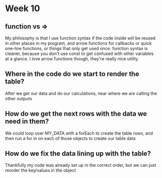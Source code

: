 # Week 10

## function vs =>

My philosophy is that I use function syntax if the code inside will be reused in other places in my program, and arrow functions 
for callbacks or quick one-line functions, or things that only get used once. function syntax is cleaner, because you don't use const to get 
confused with other variables at a glance. I love arrow functions though, they're really nice utility

## Where in the code do we start to render the table?

After we get our data and do our calculations, near where we are calling the other outputs

## How do we get the next rows with the data we need in them?

We could loop over MY_DATA with a forEach to create the table rows, and then run a for in on each of those objects to create our table data

## How do we fix the data lining up with the table?

Thankfully my code was already set up in the correct order, but we can just reorder the key/values in the object
